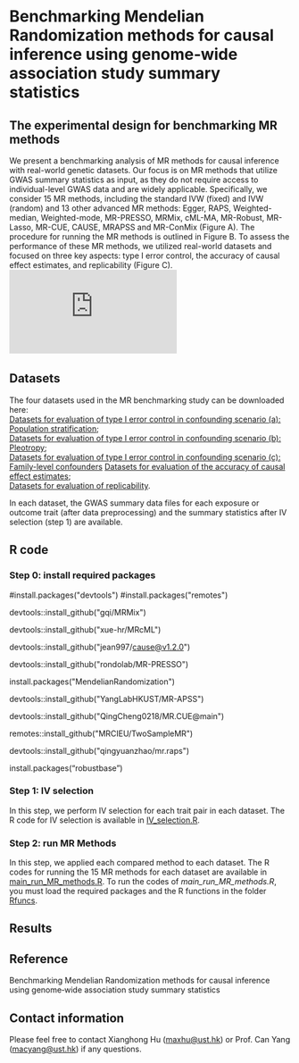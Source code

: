 # Benchmarking Mendelian Randomization methods for causal inference using genome‐wide association study summary statistics
## The experimental design for benchmarking MR methods
We present a benchmarking analysis of MR methods for causal inference with real-world genetic datasets. Our focus is on MR methods that utilize GWAS summary statistics as input, as they do not require access to individual-level GWAS data and are widely applicable. Specifically, we consider 15 MR methods, including the standard IVW (fixed) and IVW (random) and 13 other advanced MR methods: Egger, RAPS,  Weighted-median, Weighted-mode, MR-PRESSO, MRMix, cML-MA, MR-Robust, MR-Lasso, MR-CUE, CAUSE, MRAPSS and MR-ConMix (Figure A). The procedure for running the MR methods is outlined in Figure B.  To assess the performance of these MR methods, we utilized real-world datasets and focused on three key aspects: type I error control, the accuracy of causal effect estimates, and replicability (Figure C).
![My Image](https://github.com/YangLabHKUST/MRbenchmarking/blob/main/design-4.pdf)
## Datasets
The four datasets used in the MR benchmarking study can be downloaded here:  
[Datasets for evaluation of type I error control in confounding scenario (a): Population stratification](https://gohkust-my.sharepoint.com/:u:/r/personal/maxhu_ust_hk/Documents/MR-benchmarking-data/Dataset1.zip?csf=1&web=1&e=x1eJbM);  
[Datasets for evaluation of type I error control in confounding scenario (b): Pleotropy](https://gohkust-my.sharepoint.com/:u:/r/personal/maxhu_ust_hk/Documents/MR-benchmarking-data/Dataset2.zip?csf=1&web=1&e=S3lGxS);  
[Datasets for evaluation of type I error control in confounding scenario (c): Family-level confounders]()
[Datasets for evaluation of the accuracy of causal effect estimates](https://gohkust-my.sharepoint.com/:u:/r/personal/maxhu_ust_hk/Documents/MR-benchmarking-data/Dataset3.zip?csf=1&web=1&e=7rue4N);  
[Datasets for evaluation of replicability](https://gohkust-my.sharepoint.com/:u:/r/personal/maxhu_ust_hk/Documents/MR-benchmarking-data/Dataset4.zip?csf=1&web=1&e=MOQUXH). 

In each dataset, the GWAS summary data files for each exposure or outcome trait (after data preprocessing) and the summary statistics after IV selection (step 1) are available.

## R code
### Step 0: install required packages
#install.packages("devtools")
#install.packages("remotes")

devtools::install_github("gqi/MRMix")

devtools::install_github("xue-hr/MRcML")

devtools::install_github("jean997/cause@v1.2.0")

devtools::install_github("rondolab/MR-PRESSO")

install.packages("MendelianRandomization")

devtools::install_github("YangLabHKUST/MR-APSS")

devtools::install_github("QingCheng0218/MR.CUE@main")

remotes::install_github("MRCIEU/TwoSampleMR")

devtools::install_github("qingyuanzhao/mr.raps")

install.packages(“robustbase”)

### Step 1: IV selection 
In this step, we perform IV selection for each trait pair in each dataset.
The R code for IV selection is available in [IV_selection.R](https://github.com/YangLabHKUST/MRbenchmarking/blob/main/IV_selection.R).


### Step 2: run MR Methods
In this step, we applied each compared method to each dataset.
The R codes for running the 15 MR methods for each dataset are available in [main_run_MR_methods.R](https://github.com/YangLabHKUST/MRbenchmarking/blob/main/main_run_MR_methods.R).
To run the codes of *main_run_MR_methods.R*, you must load the required packages and the R functions in the folder [Rfuncs](https://github.com/YangLabHKUST/MRbenchmarking/tree/main/Rfuncs). 

## Results

## Reference
Benchmarking Mendelian Randomization methods for causal inference using genome‐wide association study summary statistics

## Contact information
Please feel free to contact Xianghong Hu (maxhu@ust.hk) or Prof. Can Yang (macyang@ust.hk) if any questions.
